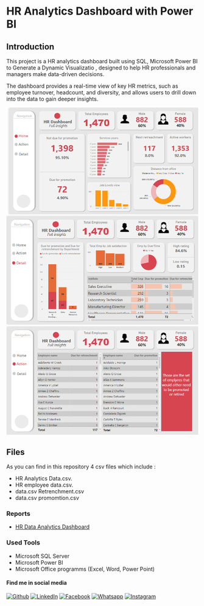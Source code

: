 # HR Analytics Dashboard with Power BI

## Introduction


This project is a HR analytics dashboard built using SQL, Microsoft Power BI to Generate a Dynamic Visualizatio , designed to help HR professionals and managers make data-driven decisions. 

The dashboard provides a real-time view of key HR metrics, such as employee turnover, headcount, and diversity, and allows users to drill down into the data to gain deeper insights.


![](Images/HR_Analytics_Dashboard_Home.png)
![](Images/HR_Analytics_Dashboard_Details.png)
![](Images/HR_Analytics_Dashboard_Action.png)


## Files
As you can find in this repository 4 csv files which include :
* HR Analytics Data.csv.
* HR employee data.csv.
* data.csv Retrenchment.csv
* data.csv promomtion.csv


### Reports
- [ HR Data Analytics Dashboard](https://app.powerbi.com/groups/me/reports/53526b09-3a98-4f38-9236-ec4738f830cd?ctid=33936b55-1762-451d-8c89-45d3f22ac300&pbi_source=linkShare)
### Used Tools
- Microsoft SQL Server
- Microsoft Power BI
- Microsoft Office programms (Excel, Word, Power Point)


#### Find me in social media
[![Github](https://img.icons8.com/ios-filled/30/000000/github.png "Github")](https://github.com/mohamedmostafa1997pro "Github")
[![LinkedIn](https://img.icons8.com/ios-glyphs/30/000000/linkedin.png "LinkedIn")](https://www.linkedin.com/in/mohamedmostafamohamed/ "LinkedIn")
[![Facebook](https://img.icons8.com/ios-filled/30/000000/facebook-new.png "Facebook")](https://www.facebook.com/mohamed.moza.5/)
[![Whatsapp](https://img.icons8.com/ios/30/000000/whatsapp.png "Whatsapp")](https://wa.me/201002371168?text=Hello)
[![Instagram](https://img.icons8.com/ios/30/000000/instagram.png "Instagram")](https://www.instagram.com/mohamedmozax/)

